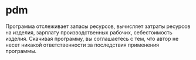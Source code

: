 # pdm
Программа отслеживает запасы ресурсов, вычисляет затраты ресурсов на изделия, зарплату производственных рабочих, себестоимость изделия.
Скачивая программу, вы соглашаетесь с тем, что автор не несет никакой ответственности за последствия применения программы.
